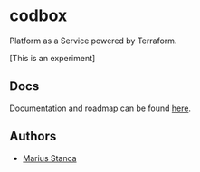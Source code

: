 # codbox

Platform as a Service powered by Terraform.

[This is an experiment]

## Docs

Documentation and roadmap can be found [here](docs/).

## Authors

* [Marius Stanca](mailto:me@marius.xyz)
